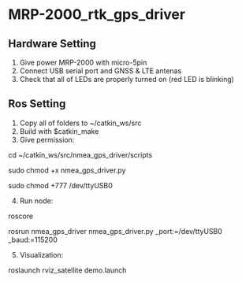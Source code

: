 # MRP-2000_rtk_gps_driver

## Hardware Setting
1. Give power MRP-2000 with micro-5pin
1. Connect USB serial port and GNSS & LTE antenas
2. Check that all of LEDs are properly turned on (red LED is blinking)

## Ros Setting
1. Copy all of folders to ~/catkin_ws/src
2. Build with $catkin_make
3. Give permission:

  cd ~/catkin_ws/src/nmea_gps_driver/scripts

  sudo chmod +x nmea_gps_driver.py

  sudo chmod +777 /dev/ttyUSB0

4. Run node:

  roscore
  
  rosrun nmea_gps_driver nmea_gps_driver.py _port:=/dev/ttyUSB0 _baud:=115200

5. Visualization:

  roslaunch rviz_satellite demo.launch
